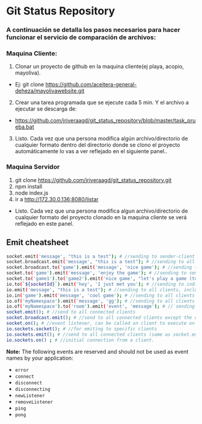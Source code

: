 # Git Status Repository

### A continuación se detalla los pasos necesarios para hacer funcionar el servicio de comparación de archivos:
 
### Maquina Cliente:
  1. Clonar un proyecto de github en la maquina cliente(ej playa, acopio, mayoliva). 
   * Ej: git clone  https://github.com/aceitera-general-deheza/mayolivawebsite.git
  2. Crear una tarea programada que se ejecute cada 5 min. Y el archivo a ejecutar se descarga de:
   * https://github.com/jriveraagd/git_status_repository/blob/master/task_prueba.bat
  3. Listo. Cada vez que una persona modifica algún archivo/directorio de cualquier formato dentro del directorio donde se clono el proyecto automáticamente lo vas a ver reflejado en el siguiente panel..
 
 
### Maquina Servidor
 
  1. git clone https://github.com/jriveraagd/git_status_repository.git
  2. npm install
  3. node index.js
  4. ir a http://172.30.0.136:8080/listar
   * Listo. Cada vez que una persona modifica algun archivo/directorio de cualquier formato del proyecto clonado en la maquina cliente se verá reflejado en este panel.
 
 
## Emit cheatsheet

```sh
socket.emit('message', "this is a test"); # //sending to sender-client only
socket.broadcast.emit('message', "this is a test"); # //sending to all clients except sender
socket.broadcast.to('game').emit('message', 'nice game'); # //sending to all clients in 'game' room(channel) except sender
socket.to('game').emit('message', 'enjoy the game'); # //sending to sender client, only if they are in 'game' room(channel)
socket.to('game1').to('game2').emit('nice game', "let's play a game (too)"); # // sending to all clients in 'game1' and/or in 'game2' room, except sender
io.to(`${socketId}`).emit('hey', 'I just met you'); # //sending to individual socketid (private message)
io.emit('message', "this is a test"); # //sending to all clients, include sender
io.in('game').emit('message', 'cool game'); # //sending to all clients in 'game' room(channel), include sender
io.of('myNamespace').emit('message', 'gg'); # //sending to all clients in namespace 'myNamespace', include sender
io.of('myNamespace').to('room').emit('event', 'message'); # // sending to a specific room in a specific namespace, including sender
socket.emit(); # //send to all connected clients
socket.broadcast.emit(); # //send to all connected clients except the one that sent the message
socket.on(); # //event listener, can be called on client to execute on server
io.sockets.socket(); # //for emiting to specific clients
io.sockets.emit(); # //send to all connected clients (same as socket.emit)
io.sockets.on() ; # //initial connection from a client.
```

**Note:** The following events are reserved and should not be used as event names by your application:
- `error`
- `connect`
- `disconnect`
- `disconnecting`
- `newListener`
- `removeListener`
- `ping`
- `pong`
